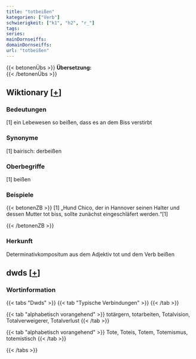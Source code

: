 ```yaml
---
title: "totbeißen"
kategorien: ["Verb"]
schwierigkeit: ["k1", "h2", "r_"]
tags:
series:
mainDornseiffs:
domainDornseiffs:
url: "totbeißen"
---
```


{{< betonenÜbs >}}
**Übersetzung:**  
{{< /betonenÜbs >}}

## Wiktionary [[+](https://de.wiktionary.org/wiki/totbeißen)]

### Bedeutungen
[1] ein Lebewesen so beißen, dass es an dem Biss verstirbt  

### Synonyme
[1] bairisch: derbeißen  

### Oberbegriffe
[1] beißen  

### Beispiele
{{< betonenZB >}}
[1] „Hund Chico, der in Hannover seinen Halter und dessen Mutter tot biss, sollte zunächst eingeschläfert werden.“[1]  

{{< /betonenZB >}}
### Herkunft
Determinativkompositum aus dem Adjektiv tot und dem Verb beißen  



## dwds [[+](https://www.dwds.de/wb/totbeißen)]

### Wortinformation
{{< tabs "Dwds" >}}
{{< tab "Typische Verbindungen" >}}
{{< /tab >}}

{{< tab "alphabetisch vorangehend" >}}
totärgern, totarbeiten, Totalvision, Totalverweigerer, Totalverlust
{{< /tab >}}

{{< tab "alphabetisch vorangehend" >}}
Tote, Toteis, Totem, Totemismus, totemistisch
{{< /tab >}}

{{< /tabs >}}

